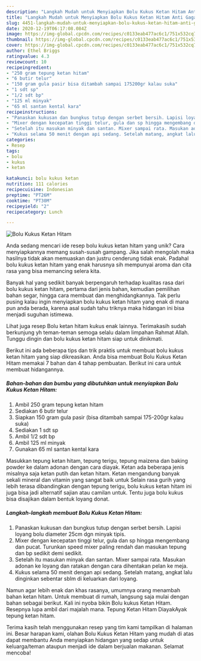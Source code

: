 ```yaml
---
description: "Langkah Mudah untuk Menyiapkan Bolu Kukus Ketan Hitam Anti Gagal"
title: "Langkah Mudah untuk Menyiapkan Bolu Kukus Ketan Hitam Anti Gagal"
slug: 4451-langkah-mudah-untuk-menyiapkan-bolu-kukus-ketan-hitam-anti-gagal
date: 2020-12-19T06:17:08.084Z
image: https://img-global.cpcdn.com/recipes/c0133eab477ac6c1/751x532cq70/bolu-kukus-ketan-hitam-foto-resep-utama.jpg
thumbnail: https://img-global.cpcdn.com/recipes/c0133eab477ac6c1/751x532cq70/bolu-kukus-ketan-hitam-foto-resep-utama.jpg
cover: https://img-global.cpcdn.com/recipes/c0133eab477ac6c1/751x532cq70/bolu-kukus-ketan-hitam-foto-resep-utama.jpg
author: Ethel Briggs
ratingvalue: 4.3
reviewcount: 10
recipeingredient:
- "250 gram tepung ketan hitam"
- "6 butir telur"
- "150 gram gula pasir bisa ditambah sampai 175200gr kalau suka"
- "1 sdt sp"
- "1/2 sdt bp"
- "125 ml minyak"
- "65 ml santan kental kara"
recipeinstructions:
- "Panaskan kukusan dan bungkus tutup dengan serbet bersih. Lapisi loyang bolu diameter 25cm dgn minyak tipis."
- "Mixer dengan kecepatan tinggi telur, gula dan sp hingga mengembang dan pucat. Turunkan speed mixer paling rendah dan masukan tepung dan bp sedikit demi sedikit."
- "Setelah itu masukan minyak dan santan. Mixer sampai rata. Masukan adonan ke loyang dan ratakan dengan cara dihentakan pelan ke meja."
- "Kukus selama 50 menit dengan api sedang. Setelah matang, angkat lalu dinginkan sebentar sblm di keluarkan dari loyang."
categories:
- Resep
tags:
- bolu
- kukus
- ketan

katakunci: bolu kukus ketan 
nutrition: 111 calories
recipecuisine: Indonesian
preptime: "PT26M"
cooktime: "PT30M"
recipeyield: "2"
recipecategory: Lunch

---
```



![Bolu Kukus Ketan Hitam](https://img-global.cpcdn.com/recipes/c0133eab477ac6c1/751x532cq70/bolu-kukus-ketan-hitam-foto-resep-utama.jpg)

Anda sedang mencari ide resep bolu kukus ketan hitam yang unik? Cara menyiapkannya memang susah-susah gampang. Jika salah mengolah maka hasilnya tidak akan memuaskan dan justru cenderung tidak enak. Padahal bolu kukus ketan hitam yang enak harusnya sih mempunyai aroma dan cita rasa yang bisa memancing selera kita.

Banyak hal yang sedikit banyak berpengaruh terhadap kualitas rasa dari bolu kukus ketan hitam, pertama dari jenis bahan, kemudian pemilihan bahan segar, hingga cara membuat dan menghidangkannya. Tak perlu pusing kalau ingin menyiapkan bolu kukus ketan hitam yang enak di mana pun anda berada, karena asal sudah tahu triknya maka hidangan ini bisa menjadi suguhan istimewa.

Lihat juga resep Bolu ketan hitam kukus enak lainnya. Terimakasih sudah berkunjung yh teman-teman semoga selalu dalam limpahan Rahmat Allah. Tunggu dingin dan bolu kukus ketan hitam siap untuk dinikmati.


Berikut ini ada beberapa tips dan trik praktis untuk membuat bolu kukus ketan hitam yang siap dikreasikan. Anda bisa membuat Bolu Kukus Ketan Hitam memakai 7 bahan dan 4 tahap pembuatan. Berikut ini cara untuk membuat hidangannya.

<!--inarticleads1-->

##### Bahan-bahan dan bumbu yang dibutuhkan untuk menyiapkan Bolu Kukus Ketan Hitam:

1. Ambil 250 gram tepung ketan hitam
1. Sediakan 6 butir telur
1. Siapkan 150 gram gula pasir (bisa ditambah sampai 175-200gr kalau suka)
1. Sediakan 1 sdt sp
1. Ambil 1/2 sdt bp
1. Ambil 125 ml minyak
1. Gunakan 65 ml santan kental kara


Masukkan tepung ketan hitam, tepung terigu, tepung maizena dan baking powder ke dalam adonan dengan cara diayak. Ketan ada beberapa jenis misalnya saja ketan putih dan ketan hitam. Ketan mengandung banyak sekali mineral dan vitamin yang sangat baik untuk Selain rasa gurih yang lebih terasa dibandingkan dengan tepung terigu, bolu kukus ketan hitam ini juga bisa jadi alternatif sajian atau camilan untuk. Tentu juga bolu kukus bisa disajikan dalam bentuk loyang donat. 

<!--inarticleads2-->

##### Langkah-langkah membuat Bolu Kukus Ketan Hitam:

1. Panaskan kukusan dan bungkus tutup dengan serbet bersih. Lapisi loyang bolu diameter 25cm dgn minyak tipis.
1. Mixer dengan kecepatan tinggi telur, gula dan sp hingga mengembang dan pucat. Turunkan speed mixer paling rendah dan masukan tepung dan bp sedikit demi sedikit.
1. Setelah itu masukan minyak dan santan. Mixer sampai rata. Masukan adonan ke loyang dan ratakan dengan cara dihentakan pelan ke meja.
1. Kukus selama 50 menit dengan api sedang. Setelah matang, angkat lalu dinginkan sebentar sblm di keluarkan dari loyang.


Namun agar lebih enak dan khas rasanya, umumnya orang menambah bahan ketan hitam. Untuk membuat di rumah, langsung saja mulai dengan bahan sebagai berikut. Kali ini nyoba bikin Bolu kukus Ketan Hitam. Resepnya lupa ambil dari majalah mana. Tepung Ketan Hitam DiayakAyak tepung ketan hitam. 

Terima kasih telah menggunakan resep yang tim kami tampilkan di halaman ini. Besar harapan kami, olahan Bolu Kukus Ketan Hitam yang mudah di atas dapat membantu Anda menyiapkan hidangan yang sedap untuk keluarga/teman ataupun menjadi ide dalam berjualan makanan. Selamat mencoba!
